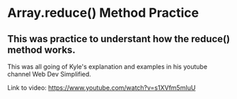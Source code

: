 # Array.reduce() Method Practice

## This was practice to understant how the reduce() method works.

This was all going of Kyle's explanation and examples in his youtube channel Web Dev Simplified.

Link to video: https://www.youtube.com/watch?v=s1XVfm5mIuU
